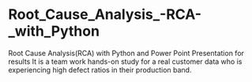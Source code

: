 # Root_Cause_Analysis_-RCA-_with_Python
Root Cause Analysis(RCA) with Python and Power Point Presentation for results
It is a team work hands-on study for a real customer data who is experiencing high defect ratios in their production band.

